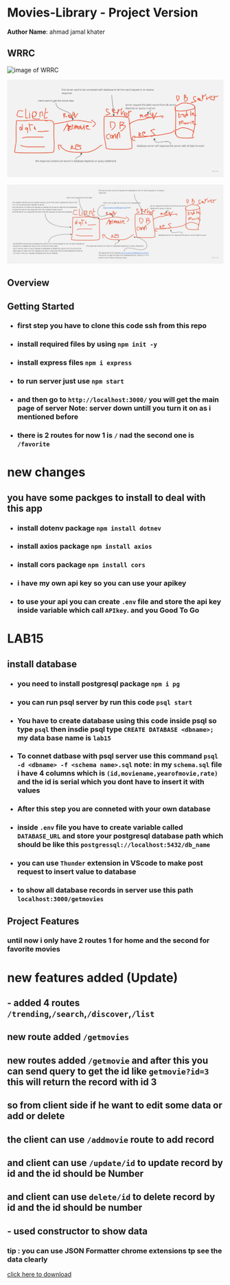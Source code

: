 # Movies-Library - Project Version

**Author Name**: ahmad jamal khater

## WRRC

![image of WRRC](./assets/WRRC.jpg)

![database WRRC](./assets/WRRCDB.jpg)

![database WRRC](./assets/wrrcDB2.jpg)

## Overview

## Getting Started

* ### first step you have to clone this code ssh from this repo

* ### install required files by using `npm init -y`

* ### install express files `npm i express`

* ### to run server just use `npm start`

* ### and then go to  `http://localhost:3000/` you will get the main page of server Note: server down untill you turn it on as i mentioned before

* ### there is 2 routes for now 1 is `/` nad the second one is `/favorite`

# new changes 

## you have some packges to install to deal with this app 

* ### install dotenv package `npm install dotnev` 

* ### install axios package `npm install axios`


* ### install cors package `npm install cors`

* ### i have my own api key so you can use your apikey

* ### to use your api you can create `.env` file and store the api key inside variable which call `APIkey`. and you Good To Go

# LAB15

## install database

* ### you need to install postgresql package `npm i pg`

* ### you can run psql server by run this code `psql start`

* ### You have to create database using this code inside psql so type `psql` then insdie psql type `CREATE DATABASE <dbname>;` my data base name is `lab15`

* ### To connet datbase with psql server use this command `psql -d <dbname> -f <schema name>.sql` **note:** in my `schema.sql` file  i have 4 columns which is `(id,moviename,yearofmovie,rate)` and the id is serial which you dont have to insert it with values

* ### After this step you are conneted with your own database

* ### inside `.env` file you have to create variable called `DATABASE_URL` and store your postgresql database path which should be like this `postgressql://localhost:5432/db_name`

* ### you can use `Thunder` extension in VScode to make post request to insert value to database

* ### to show all database records in server use this path `localhost:3000/getmovies`

## Project Features
<!-- What are the features included in you app -->
### until now i only have 2 routes 1 for home and the second for favorite movies

# new features added (Update)

## - added 4 routes `/trending`,`/search`,`/discover`,`/list`

## new route added `/getmovies`

## new routes added `/getmovie` and after this you can send query to get the id like `getmovie?id=3` this will return the record with id 3

## so from client side if he want to edit some data or add or delete

## the client can use `/addmovie` route to add record

## and client can use `/update/id` to update record by id and the id should be Number

## and client can use `delete/id` to delete record by id and the id should be number

## - used constructor to show data

### **tip** : you can use JSON Formatter chrome extensions tp see the data clearly

[click here to download](https://chrome.google.com/webstore/detail/json-formatter/bcjindcccaagfpapjjmafapmmgkkhgoa?hl=en)
